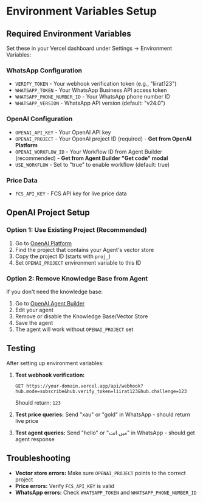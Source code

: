 # Environment Variables Setup

## Required Environment Variables

Set these in your Vercel dashboard under Settings → Environment Variables:

### WhatsApp Configuration
- `VERIFY_TOKEN` - Your webhook verification token (e.g., "liirat123")
- `WHATSAPP_TOKEN` - Your WhatsApp Business API access token
- `WHATSAPP_PHONE_NUMBER_ID` - Your WhatsApp phone number ID
- `WHATSAPP_VERSION` - WhatsApp API version (default: "v24.0")

### OpenAI Configuration
- `OPENAI_API_KEY` - Your OpenAI API key
- `OPENAI_PROJECT` - Your OpenAI project ID (required) - **Get from OpenAI Platform**
- `OPENAI_WORKFLOW_ID` - Your Workflow ID from Agent Builder (recommended) - **Get from Agent Builder "Get code" modal**
- `USE_WORKFLOW` - Set to "true" to enable workflow (default: true)

### Price Data
- `FCS_API_KEY` - FCS API key for live price data

## OpenAI Project Setup

### Option 1: Use Existing Project (Recommended)
1. Go to [OpenAI Platform](https://platform.openai.com/projects)
2. Find the project that contains your Agent's vector store
3. Copy the project ID (starts with `proj_`)
4. Set `OPENAI_PROJECT` environment variable to this ID

### Option 2: Remove Knowledge Base from Agent
If you don't need the knowledge base:
1. Go to [OpenAI Agent Builder](https://platform.openai.com/agents)
2. Edit your agent
3. Remove or disable the Knowledge Base/Vector Store
4. Save the agent
5. The agent will work without `OPENAI_PROJECT` set

## Testing

After setting up environment variables:

1. **Test webhook verification:**
   ```
   GET https://your-domain.vercel.app/api/webhook?hub.mode=subscribe&hub.verify_token=liirat123&hub.challenge=123
   ```
   Should return: `123`

2. **Test price queries:**
   Send "xau" or "gold" in WhatsApp - should return live price

3. **Test agent queries:**
   Send "hello" or "مين انت" in WhatsApp - should get agent response

## Troubleshooting

- **Vector store errors:** Make sure `OPENAI_PROJECT` points to the correct project
- **Price errors:** Verify `FCS_API_KEY` is valid
- **WhatsApp errors:** Check `WHATSAPP_TOKEN` and `WHATSAPP_PHONE_NUMBER_ID`